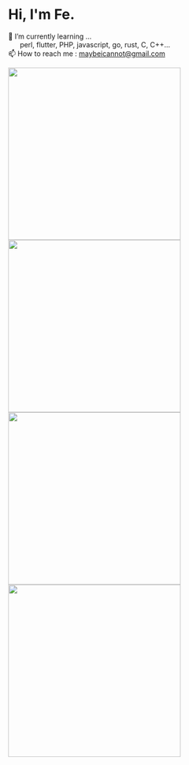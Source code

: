 # Hi, I'm Fe.


 🌱 I’m currently learning ...<br>
    &nbsp;&nbsp;&nbsp;&nbsp;&nbsp;
    perl, flutter, PHP, javascript, go, rust, C, C++...<br>
 📫 How to reach me : maybeicannot@gmail.com




<div>
     <img src="https://github-readme-stats.vercel.app/api/top-langs/?username=FeHeap&layout=compact" width="350px">
     <img src="https://walfiegif.files.wordpress.com/2020/11/out-transparent-28.gif" width="350px">
     <img src="https://github-profile-summary-cards.vercel.app/api/cards/repos-per-language?username=FeHeap&theme=github_dark" width="350px">
     <img src="https://github-profile-summary-cards.vercel.app/api/cards/most-commit-language?username=FeHeap&theme=github_dark" width="350px">
</div>

